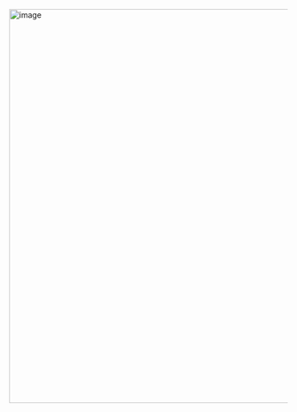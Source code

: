 <img width="1452" height="713" alt="image" src="https://github.com/user-attachments/assets/68d7cd7d-848b-427e-b377-643b1b614b32" />
